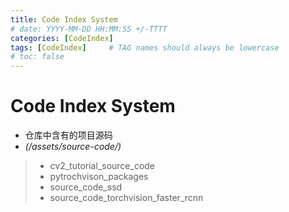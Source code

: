 ```yaml
---
title: Code Index System
# date: YYYY-MM-DD HH:MM:SS +/-TTTT
categories: [CodeIndex]
tags: [CodeIndex]     # TAG names should always be lowercase
# toc: false
---
```


# Code Index System
- 仓库中含有的项目源码 
- *(/assets/source-code/)*

> - cv2_tutorial_source_code
> - pytrochvison_packages
> - source_code_ssd
> - source_code_torchvision_faster_rcnn